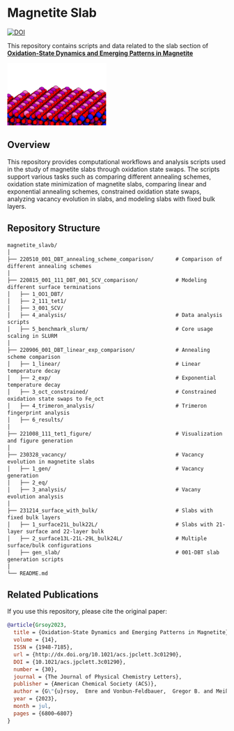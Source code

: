 # Magnetite Slab

[![DOI](https://img.shields.io/badge/DOI-10.1021/acs.jpclett.3c01290-blue)](https://pubs.acs.org/doi/full/10.1021/acs.jpclett.3c01290)  

This repository contains scripts and data related to the slab section of [**Oxidation-State Dynamics and Emerging Patterns in Magnetite**](https://pubs.acs.org/doi/full/10.1021/acs.jpclett.3c01290)  

[<img src="221008_111_tet1_figure/111-tet1.png" alt="Table of Contents Figure" width="45%">](https://pubs.acs.org/doi/full/10.1021/acs.jpclett.3c01290) 

## Overview  
This repository provides computational workflows and analysis scripts used in the study of magnetite slabs through oxidation state swaps. The scripts support various tasks such as comparing different annealing schemes, oxidation state minimization of magnetite slabs, comparing linear and exponential annealing schemes, constrained oxidation state swaps, analyzing vacancy evolution in slabs, and modeling slabs with fixed bulk layers.

## Repository Structure  
```
magnetite_slavb/
│
├── 220510_001_DBT_annealing_scheme_comparison/       # Comparison of different annealing schemes
│
├── 220815_001_111_DBT_001_SCV_comparison/            # Modeling different surface terminations
│   ├── 1_OO1_DBT/                                     
│   ├── 2_111_tet1/                                  
│   ├── 3_001_SCV/                                   
│   ├── 4_analysis/                                   # Data analysis scripts
│   ├── 5_benchmark_slurm/                            # Core usage scaling in SLURM
│
├── 220906_001_DBT_linear_exp_comparison/             # Annealing scheme comparison
│   ├── 1_linear/                                     # Linear temperature decay
│   ├── 2_exp/                                        # Exponential temperature decay
│   ├── 3_oct_constrained/                            # Constrained oxidation state swaps to Fe_oct
│   ├── 4_trimeron_analysis/                          # Trimeron fingerprint analysis
│   ├── 6_results/                                  
│
├── 221008_111_tet1_figure/                           # Visualization and figure generation
│
├── 230328_vacancy/                                   # Vacancy evolution in magnetite slabs
│   ├── 1_gen/                                        # Vacancy generation
│   ├── 2_eq/                                         
│   ├── 3_analysis/                                   # Vacany evolution analysis
│
├── 231214_surface_with_bulk/                         # Slabs with fixed bulk layers
│   ├── 1_surface21L_bulk22L/                         # Slabs with 21-layer surface and 22-layer bulk
│   ├── 2_surface13L-21L-29L_bulk24L/                 # Multiple surface/bulk configurations
│   ├── gen_slab/                                     # 001-DBT slab generation scripts
│ 
└── README.md                                         
```

## Related Publications  
If you use this repository, please cite the original paper:  
```bibtex
@article{Grsoy2023,
  title = {Oxidation-State Dynamics and Emerging Patterns in Magnetite},
  volume = {14},
  ISSN = {1948-7185},
  url = {http://dx.doi.org/10.1021/acs.jpclett.3c01290},
  DOI = {10.1021/acs.jpclett.3c01290},
  number = {30},
  journal = {The Journal of Physical Chemistry Letters},
  publisher = {American Chemical Society (ACS)},
  author = {G\"{u}rsoy,  Emre and Vonbun-Feldbauer,  Gregor B. and Meißner,  Robert H.},
  year = {2023},
  month = jul,
  pages = {6800–6807}
}
```
